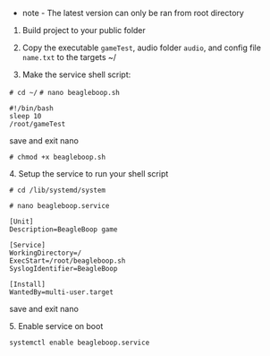 - note - The latest version can only be ran from root directory

1. Build project to your public folder

2. Copy the executable `gameTest`, audio folder `audio`, and config file `name.txt` to the targets ~/


3. Make the service shell script:

`# cd ~/`
`# nano beagleboop.sh`

```
#!/bin/bash
sleep 10
/root/gameTest
```

save and exit nano

`# chmod +x beagleboop.sh`

<span>4</span>. Setup the service to run your shell script

`# cd /lib/systemd/system`

`# nano beagleboop.service`

```
[Unit]
Description=BeagleBoop game

[Service]
WorkingDirectory=/
ExecStart=/root/beagleboop.sh
SyslogIdentifier=BeagleBoop

[Install]
WantedBy=multi-user.target
```

save and exit nano

<span>5</span>. Enable service on boot

`systemctl enable beagleboop.service`